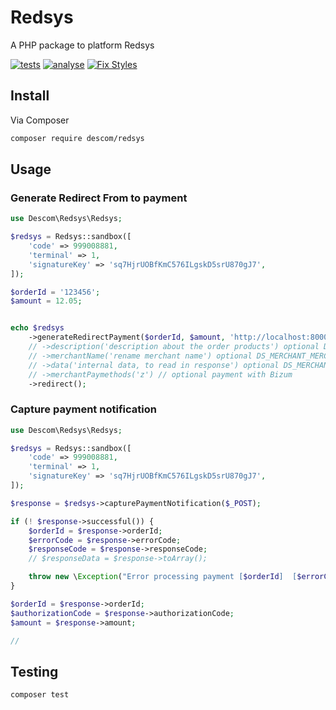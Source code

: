 # Redsys

A PHP package to platform Redsys

[![tests](https://github.com/descom-es/redsys/actions/workflows/test.yml/badge.svg)](https://github.com/descom-es/redsys/actions/workflows/test.yml)
[![analyse](https://github.com/descom-es/redsys/actions/workflows/analyse.yml/badge.svg)](https://github.com/descom-es/redsys/actions/workflows/analyse.yml)
[![Fix Styles](https://github.com/descom-es/redsys/actions/workflows/fix_style.yml/badge.svg)](https://github.com/descom-es/redsys/actions/workflows/fix_style.yml)

## Install

Via Composer

```bash
composer require descom/redsys
```

## Usage

### Generate Redirect From to payment

```php
use Descom\Redsys\Redsys;

$redsys = Redsys::sandbox([
    'code' => 999008881,
    'terminal' => 1,
    'signatureKey' => 'sq7HjrUOBfKmC576ILgskD5srU870gJ7',
]);

$orderId = '123456';
$amount = 12.05;


echo $redsys
    ->generateRedirectPayment($orderId, $amount, 'http://localhost:8000')
    // ->description('description about the order products') optional DS_MERCHANT_PRODUCTDESCRIPTION
    // ->merchantName('rename merchant name') optional DS_MERCHANT_MERCHANTNAME
    // ->data('internal data, to read in response') optional DS_MERCHANT_MERCHANTDATA
    // ->merchantPaymethods('z') // optional payment with Bizum
    ->redirect();
```

### Capture payment notification

```php
use Descom\Redsys\Redsys;

$redsys = Redsys::sandbox([
    'code' => 999008881,
    'terminal' => 1,
    'signatureKey' => 'sq7HjrUOBfKmC576ILgskD5srU870gJ7',
]);

$response = $redsys->capturePaymentNotification($_POST);

if (! $response->successful()) {
    $orderId = $response->orderId;
    $errorCode = $response->errorCode;
    $responseCode = $response->responseCode;
    // $responseData = $response->toArray();

    throw new \Exception("Error processing payment [$orderId]  [$errorCode]", $responseCode);
}

$orderId = $response->orderId;
$authorizationCode = $response->authorizationCode;
$amount = $response->amount;

//
```

## Testing

``` bash
composer test
```

